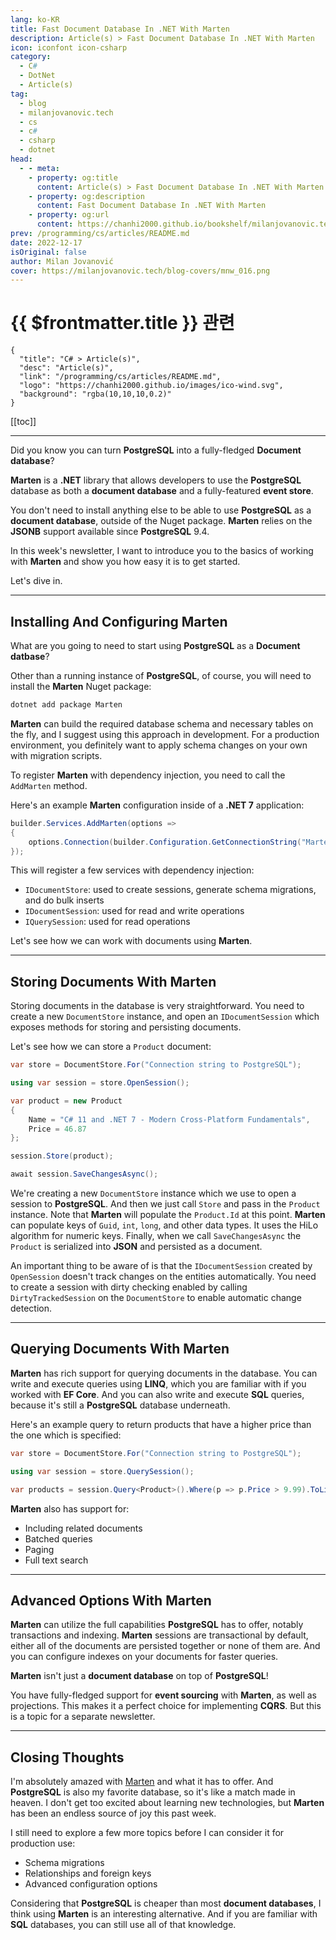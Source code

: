 ```yaml
---
lang: ko-KR
title: Fast Document Database In .NET With Marten
description: Article(s) > Fast Document Database In .NET With Marten
icon: iconfont icon-csharp
category: 
  - C#
  - DotNet
  - Article(s)
tag: 
  - blog
  - milanjovanovic.tech
  - cs
  - c#
  - csharp
  - dotnet
head:
  - - meta:
    - property: og:title
      content: Article(s) > Fast Document Database In .NET With Marten
    - property: og:description
      content: Fast Document Database In .NET With Marten
    - property: og:url
      content: https://chanhi2000.github.io/bookshelf/milanjovanovic.tech/fast-document-database-in-net-with-marten.html
prev: /programming/cs/articles/README.md
date: 2022-12-17
isOriginal: false
author: Milan Jovanović
cover: https://milanjovanovic.tech/blog-covers/mnw_016.png
---
```


# {{ $frontmatter.title }} 관련

```component VPCard
{
  "title": "C# > Article(s)",
  "desc": "Article(s)",
  "link": "/programming/cs/articles/README.md",
  "logo": "https://chanhi2000.github.io/images/ico-wind.svg",
  "background": "rgba(10,10,10,0.2)"
}
```

[[toc]]

---

<SiteInfo
  name="Fast Document Database In .NET With Marten"
  desc="Did you know you can turn PostgreSQL into a fully-fledged Document database? Marten is a .NET library that allows developers to use the PostgreSQL database as both a document database and a fully-featured event store. You don't need to install anything else to be able to use PostgreSQL as a document database, outside of the Nuget pacakge. Marten relies on the JSONB support available since PostgreSQL 9.4. In this week's newsletter, I want to introduce you to the basics of working with Marten and show you how easy it is to get started."
  url="https://milanjovanovic.tech/blog/fast-document-database-in-net-with-marten/"
  logo="https://milanjovanovic.tech/profile_favicon.png"
  preview="https://milanjovanovic.tech/blog-covers/mnw_016.png"/>

Did you know you can turn **PostgreSQL** into a fully-fledged **Document database**?

**Marten** is a **.NET** library that allows developers to use the **PostgreSQL** database as both a **document database** and a fully-featured **event store**.

You don't need to install anything else to be able to use **PostgreSQL** as a **document database**, outside of the Nuget package. **Marten** relies on the **JSONB** support available since **PostgreSQL** 9.4.

In this week's newsletter, I want to introduce you to the basics of working with **Marten** and show you how easy it is to get started.

Let's dive in.

---

## Installing And Configuring Marten

What are you going to need to start using **PostgreSQL** as a **Document datbase**?

Other than a running instance of **PostgreSQL**, of course, you will need to install the **Marten** Nuget package:

```sh
dotnet add package Marten
```

**Marten** can build the required database schema and necessary tables on the fly, and I suggest using this approach in development. For a production environment, you definitely want to apply schema changes on your own with migration scripts.

To register **Marten** with dependency injection, you need to call the `AddMarten`
method.

Here's an example **Marten** configuration inside of a **.NET 7** application:

```cs
builder.Services.AddMarten(options =>
{
    options.Connection(builder.Configuration.GetConnectionString("Marten"));
});
```

This will register a few services with dependency injection:

- `IDocumentStore`: used to create sessions, generate schema migrations, and do bulk inserts
- `IDocumentSession`: used for read and write operations
- `IQuerySession`: used for read operations

Let's see how we can work with documents using **Marten**.

---

## Storing Documents With Marten

Storing documents in the database is very straightforward. You need to create a new `DocumentStore` instance, and open an `IDocumentSession` which exposes methods for storing and persisting documents.

Let's see how we can store a `Product` document:

```cs
var store = DocumentStore.For("Connection string to PostgreSQL");

using var session = store.OpenSession();

var product = new Product
{
    Name = "C# 11 and .NET 7 - Modern Cross-Platform Fundamentals",
    Price = 46.87
};

session.Store(product);

await session.SaveChangesAsync();
```

We're creating a new `DocumentStore` instance which we use to open a session to **PostgreSQL**. And then we just call `Store` and pass in the `Product` instance. Note that **Marten** will populate the `Product.Id` at this point. **Marten** can populate keys of `Guid`, `int`, `long`, and other data types. It uses the HiLo algorithm for numeric keys. Finally, when we call `SaveChangesAsync` the `Product` is serialized into **JSON** and persisted as a document.

An important thing to be aware of is that the `IDocumentSession` created by `OpenSession` doesn't track changes on the entities automatically. You need to create a session with dirty checking enabled by calling `DirtyTrackedSession` on the `DocumentStore` to enable automatic change detection.

---

## Querying Documents With Marten

**Marten** has rich support for querying documents in the database. You can write and execute queries using **LINQ**, which you are familiar with if you worked with **EF Core**. And you can also write and execute **SQL** queries, because it's still a **PostgreSQL** database underneath.

Here's an example query to return products that have a higher price than the one which is specified:

```cs
var store = DocumentStore.For("Connection string to PostgreSQL");

using var session = store.QuerySession();

var products = session.Query<Product>().Where(p => p.Price > 9.99).ToList();
```

**Marten** also has support for:

- Including related documents
- Batched queries
- Paging
- Full text search

---

## Advanced Options With Marten

**Marten** can utilize the full capabilities **PostgreSQL** has to offer, notably transactions and indexing. **Marten** sessions are transactional by default, either all of the documents are persisted together or none of them are. And you can configure indexes on your documents for faster queries.

**Marten** isn't just a **document database** on top of **PostgreSQL**!

You have fully-fledged support for **event sourcing** with **Marten**, as well as projections. This makes it a perfect choice for implementing **CQRS**. But this is a topic for a separate newsletter.

---

## Closing Thoughts

I'm absolutely amazed with [<FontIcon icon="fas fa-globe"/>Marten](https://martendb.io/) and what it has to offer. And **PostgreSQL** is also my favorite database, so it's like a match made in heaven. I don't get too excited about learning new technologies, but **Marten** has been an endless source of joy this past week.

I still need to explore a few more topics before I can consider it for production use:

- Schema migrations
- Relationships and foreign keys
- Advanced configuration options

Considering that **PostgreSQL** is cheaper than most **document databases**, I think using **Marten** is an interesting alternative. And if you are familiar with **SQL** databases, you can still use all of that knowledge.

